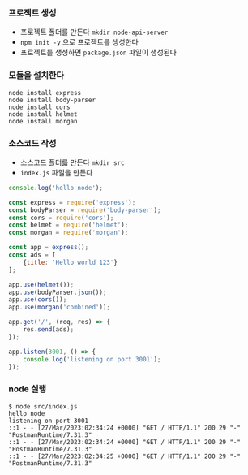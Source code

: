 ### 프로젝트 생성
- 프로젝트 폴더를 만든다 `mkdir node-api-server`
- `npm init -y` 으로 프로젝트를 생성한다
- 프로젝트를 생성하면 `package.json` 파일이 생성된다

### 모듈을 설치한다
```shell
node install express
node install body-parser
node install cors
node install helmet
node install morgan
```

### 소스코드 작성
- 소스코드 폴더륾 만든다 `mkdir src`
- `index.js` 파일을 만든다
```javascript
console.log('hello node');

const express = require('express');
const bodyParser = require('body-parser');
const cors = require('cors');
const helmet = require('helmet');
const morgan = require('morgan');

const app = express();
const ads = [
    {title: 'Hello world 123'}
];

app.use(helmet());
app.use(bodyParser.json());
app.use(cors());
app.use(morgan('combined'));

app.get('/', (req, res) => {
    res.send(ads);
});

app.listen(3001, () => {
    console.log('listening on port 3001');
});

```

### node 실행
```shell
$ node src/index.js
hello node
listening on port 3001
::1 - - [27/Mar/2023:02:34:24 +0000] "GET / HTTP/1.1" 200 29 "-" "PostmanRuntime/7.31.3"
::1 - - [27/Mar/2023:02:34:24 +0000] "GET / HTTP/1.1" 200 29 "-" "PostmanRuntime/7.31.3"
::1 - - [27/Mar/2023:02:34:25 +0000] "GET / HTTP/1.1" 200 29 "-" "PostmanRuntime/7.31.3"
```
